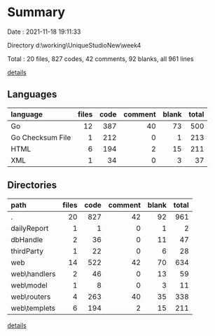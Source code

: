 # Summary

Date : 2021-11-18 19:11:33

Directory d:\working\UniqueStudioNew\week4

Total : 20 files,  827 codes, 42 comments, 92 blanks, all 961 lines

[details](details.md)

## Languages
| language | files | code | comment | blank | total |
| :--- | ---: | ---: | ---: | ---: | ---: |
| Go | 12 | 387 | 40 | 73 | 500 |
| Go Checksum File | 1 | 212 | 0 | 1 | 213 |
| HTML | 6 | 194 | 2 | 15 | 211 |
| XML | 1 | 34 | 0 | 3 | 37 |

## Directories
| path | files | code | comment | blank | total |
| :--- | ---: | ---: | ---: | ---: | ---: |
| . | 20 | 827 | 42 | 92 | 961 |
| dailyReport | 1 | 1 | 0 | 1 | 2 |
| dbHandle | 2 | 36 | 0 | 11 | 47 |
| thirdParty | 1 | 22 | 0 | 6 | 28 |
| web | 14 | 522 | 42 | 70 | 634 |
| web\handlers | 2 | 46 | 0 | 13 | 59 |
| web\model | 1 | 8 | 0 | 3 | 11 |
| web\routers | 4 | 263 | 40 | 35 | 338 |
| web\templets | 6 | 194 | 2 | 15 | 211 |

[details](details.md)